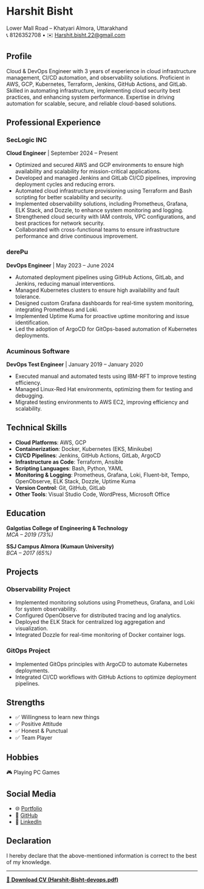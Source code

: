 # Harshit Bisht  
Lower Mall Road – Khatyari Almora, Uttarakhand  
📞 8126352708 • ✉️ [Harshit.bisht.22@gmail.com](mailto:Harshit.bisht.22@gmail.com)

## Profile
Cloud & DevOps Engineer with 3 years of experience in cloud infrastructure management, CI/CD automation, and observability solutions. Proficient in AWS, GCP, Kubernetes, Terraform, Jenkins, GitHub Actions, and GitLab. Skilled in automating infrastructure, implementing cloud security best practices, and enhancing system performance. Expertise in driving automation for scalable, secure, and reliable cloud-based solutions.

## Professional Experience

### SecLogic INC  
**Cloud Engineer** | September 2024 – Present  
- Optimized and secured AWS and GCP environments to ensure high availability and scalability for mission-critical applications.  
- Developed and managed Jenkins and GitLab CI/CD pipelines, improving deployment cycles and reducing errors.  
- Automated cloud infrastructure provisioning using Terraform and Bash scripting for better scalability and security.  
- Implemented observability solutions, including Prometheus, Grafana, ELK Stack, and Dozzle, to enhance system monitoring and logging.  
- Strengthened cloud security with IAM controls, VPC configurations, and best practices for network security.  
- Collaborated with cross-functional teams to ensure infrastructure performance and drive continuous improvement.

### derePu  
**DevOps Engineer** | May 2023 – June 2024  
- Automated deployment pipelines using GitHub Actions, GitLab, and Jenkins, reducing manual interventions.  
- Managed Kubernetes clusters to ensure high availability and fault tolerance.  
- Designed custom Grafana dashboards for real-time system monitoring, integrating Prometheus and Loki.  
- Implemented Uptime Kuma for proactive uptime monitoring and issue identification.  
- Led the adoption of ArgoCD for GitOps-based automation of Kubernetes deployments.

### Acuminous Software  
**DevOps Test Engineer** | January 2019 – January 2020  
- Executed manual and automated tests using IBM-RFT to improve testing efficiency.  
- Managed Linux-Red Hat environments, optimizing them for testing and debugging.  
- Migrated testing environments to AWS EC2, improving efficiency and scalability.

## Technical Skills
- **Cloud Platforms**: AWS, GCP  
- **Containerization**: Docker, Kubernetes (EKS, Minikube)  
- **CI/CD Pipelines**: Jenkins, GitHub Actions, GitLab, ArgoCD  
- **Infrastructure as Code**: Terraform, Ansible  
- **Scripting Languages**: Bash, Python, YAML  
- **Monitoring & Logging**: Prometheus, Grafana, Loki, Fluent-bit, Tempo, OpenObserve, ELK Stack, Dozzle, Uptime Kuma  
- **Version Control**: Git, GitHub, GitLab  
- **Other Tools**: Visual Studio Code, WordPress, Microsoft Office

## Education
**Galgotias College of Engineering & Technology**  
*MCA – 2019 (73%)*

**SSJ Campus Almora (Kumaun University)**  
*BCA – 2017 (65%)*

## Projects

### Observability Project
- Implemented monitoring solutions using Prometheus, Grafana, and Loki for system observability.  
- Configured OpenObserve for distributed tracing and log analytics.  
- Deployed the ELK Stack for centralized log aggregation and visualization.  
- Integrated Dozzle for real-time monitoring of Docker container logs.

### GitOps Project
- Implemented GitOps principles with ArgoCD to automate Kubernetes deployments.  
- Integrated CI/CD workflows with GitHub Actions to optimize deployment pipelines.

## Strengths
- ✅ Willingness to learn new things  
- ✅ Positive Attitude  
- ✅ Honest & Punctual  
- ✅ Team Player

## Hobbies
🎮 Playing PC Games

## Social Media
- 🌐 [Portfolio](https://harshitbisht22.github.io/cv)  
- 📂 [GitHub](https://github.com/harshitbisht22)  
- 🔗 [LinkedIn](https://www.linkedin.com/in/harshit-bisht-0a0a69148/)

## Declaration
I hereby declare that the above-mentioned information is correct to the best of my knowledge.

---

[📄 **Download CV (Harshit-Bisht-devops.pdf)**](./Harshit-Bisht-devops.pdf)
